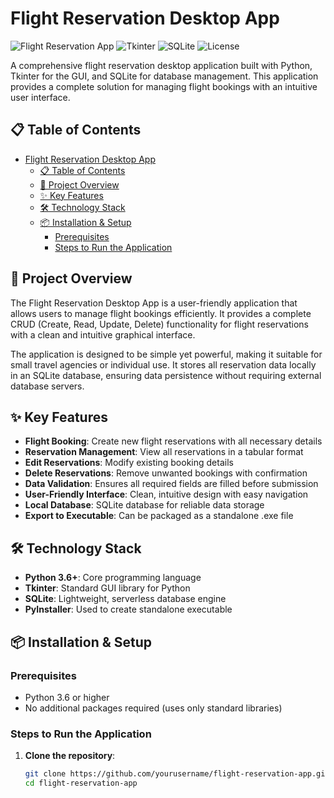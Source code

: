 # Flight Reservation Desktop App

![Flight Reservation App](https://img.shields.io/badge/Python-3.6%2B-blue) ![Tkinter](https://img.shields.io/badge/Tkinter-GUI-green) ![SQLite](https://img.shields.io/badge/SQLite-Database-orange) ![License](https://img.shields.io/badge/License-MIT-yellow)

A comprehensive flight reservation desktop application built with Python, Tkinter for the GUI, and SQLite for database management. This application provides a complete solution for managing flight bookings with an intuitive user interface.

## 📋 Table of Contents
- [Flight Reservation Desktop App](#flight-reservation-desktop-app)
  - [📋 Table of Contents](#-table-of-contents)
  - [🚀 Project Overview](#-project-overview)
  - [✨ Key Features](#-key-features)
  - [🛠️ Technology Stack](#️-technology-stack)
  - [📦 Installation \& Setup](#-installation--setup)
    - [Prerequisites](#prerequisites)
    - [Steps to Run the Application](#steps-to-run-the-application)

## 🚀 Project Overview

The Flight Reservation Desktop App is a user-friendly application that allows users to manage flight bookings efficiently. It provides a complete CRUD (Create, Read, Update, Delete) functionality for flight reservations with a clean and intuitive graphical interface.

The application is designed to be simple yet powerful, making it suitable for small travel agencies or individual use. It stores all reservation data locally in an SQLite database, ensuring data persistence without requiring external database servers.

## ✨ Key Features

- **Flight Booking**: Create new flight reservations with all necessary details
- **Reservation Management**: View all reservations in a tabular format
- **Edit Reservations**: Modify existing booking details
- **Delete Reservations**: Remove unwanted bookings with confirmation
- **Data Validation**: Ensures all required fields are filled before submission
- **User-Friendly Interface**: Clean, intuitive design with easy navigation
- **Local Database**: SQLite database for reliable data storage
- **Export to Executable**: Can be packaged as a standalone .exe file

## 🛠️ Technology Stack

- **Python 3.6+**: Core programming language
- **Tkinter**: Standard GUI library for Python
- **SQLite**: Lightweight, serverless database engine
- **PyInstaller**: Used to create standalone executable

## 📦 Installation & Setup

### Prerequisites
- Python 3.6 or higher
- No additional packages required (uses only standard libraries)

### Steps to Run the Application

1. **Clone the repository**:
   ```bash
   git clone https://github.com/yourusername/flight-reservation-app.git
   cd flight-reservation-app
